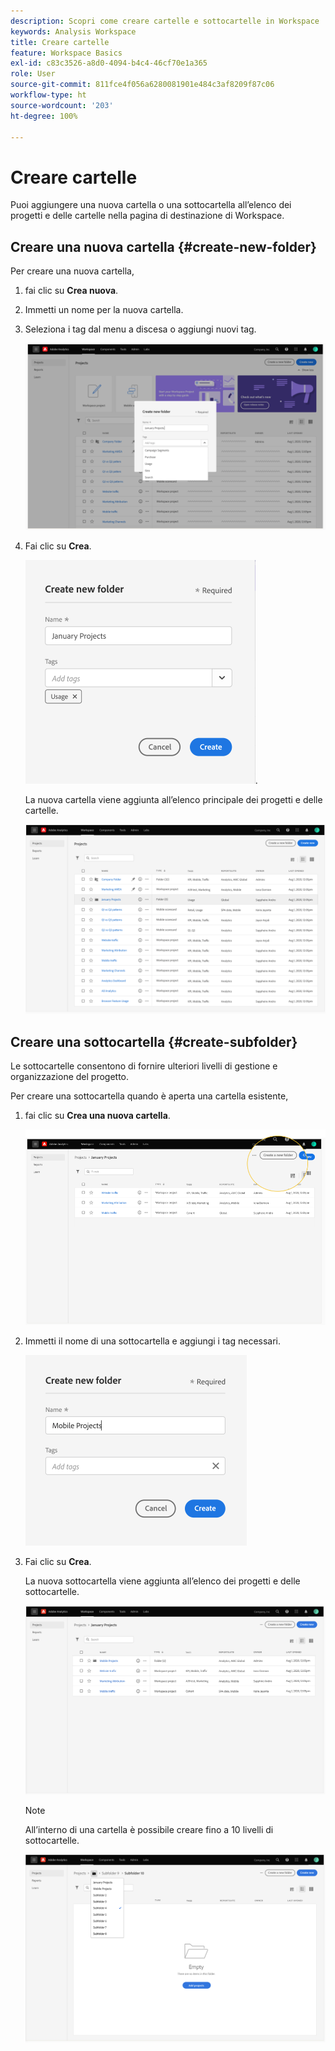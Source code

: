 ```yaml
---
description: Scopri come creare cartelle e sottocartelle in Workspace
keywords: Analysis Workspace
title: Creare cartelle
feature: Workspace Basics
exl-id: c83c3526-a8d0-4094-b4c4-46cf70e1a365
role: User
source-git-commit: 811fce4f056a6280081901e484c3af8209f87c06
workflow-type: ht
source-wordcount: '203'
ht-degree: 100%

---
```


# Creare cartelle

Puoi aggiungere una nuova cartella o una sottocartella all’elenco dei progetti e delle cartelle nella pagina di destinazione di Workspace.

## Creare una nuova cartella {#create-new-folder}

Per creare una nuova cartella,

1. fai clic su **Crea nuova**.

1. Immetti un nome per la nuova cartella.

1. Seleziona i tag dal menu a discesa o aggiungi nuovi tag.

   ![Finestra Crea nuova cartella che mostra il nome della nuova cartella e l’elenco dei tag disponibili.](/help/analysis-workspace/build-workspace-project/assets/select-tags.png)

1. Fai clic su **Crea**.

   ![Fai clic su Crea](/help/analysis-workspace/build-workspace-project/assets/create.png).

   La nuova cartella viene aggiunta all’elenco principale dei progetti e delle cartelle.

   ![Pagina di destinazione Progetti che mostra l’elenco aggiornato dei progetti e delle cartelle.](/help/analysis-workspace/build-workspace-project/assets/create-new-listed.png)

## Creare una sottocartella {#create-subfolder}

Le sottocartelle consentono di fornire ulteriori livelli di gestione e organizzazione del progetto.

Per creare una sottocartella quando è aperta una cartella esistente,

1. fai clic su **Crea una nuova cartella**.

   ![Fai clic su Crea nuova cartella](/help/analysis-workspace/build-workspace-project/assets/create-subfolder2.png)

1. Immetti il nome di una sottocartella e aggiungi i tag necessari.

   ![Finestra Crea nuova cartella con il nuovo nome e il campo Tag.](/help/analysis-workspace/build-workspace-project/assets/create-subfolder-name.png)

1. Fai clic su **Crea**.

   La nuova sottocartella viene aggiunta all’elenco dei progetti e delle sottocartelle.

   ![Fai clic su Crea.](/help/analysis-workspace/build-workspace-project/assets/create-subfolder-added.png)

   >[!NOTE]
   >
   >All’interno di una cartella è possibile creare fino a 10 livelli di sottocartelle.

   ![Nell’elenco a discesa delle cartelle vengono visualizzate tutte le sottocartelle all’interno della cartella.](/help/analysis-workspace/build-workspace-project/assets/create-subfolder-limit.png)
